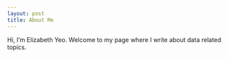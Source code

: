 ```yaml
---
layout: post
title: About Me
---
```


Hi, I’m Elizabeth Yeo. Welcome to my page where I write about data related topics. 